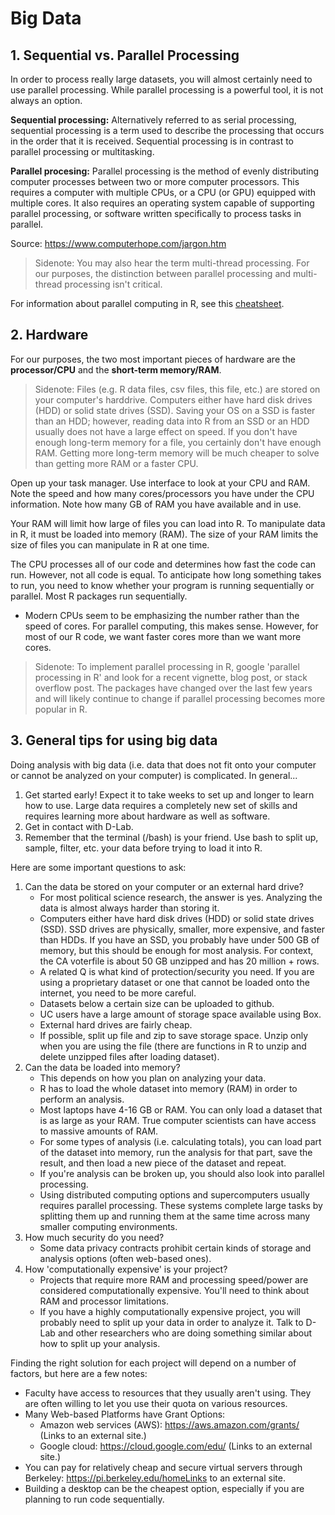 
# Big Data

## 1. Sequential vs. Parallel Processing 

In order to process really large datasets, you will almost certainly need to use parallel processing. While parallel processing is a powerful tool, it is not always an option. 

**Sequential processing:** Alternatively referred to as serial processing, sequential processing is a term used to describe the processing that occurs in the order that it is received. Sequential processing is in contrast to parallel processing or multitasking.

**Parallel procesing:** Parallel processing is the method of evenly distributing computer processes between two or more computer processors. This requires a computer with multiple CPUs, or a CPU (or GPU) equipped with multiple cores. It also requires an operating system capable of supporting parallel processing, or software written specifically to process tasks in parallel.

Source: https://www.computerhope.com/jargon.htm

> Sidenote: You may also hear the term multi-thread processing. For our purposes, the distinction between parallel processing and multi-thread processing isn't critical. 

For information about parallel computing in R, see this [cheatsheet](https://github.com/rstudio/cheatsheets/blob/master/parallel_computation.pdf).


## 2. Hardware 

For our purposes, the two most important pieces of hardware are the **processor/CPU** and the **short-term memory/RAM**. 

> Sidenote: Files (e.g. R data files, csv files, this file, etc.) are stored on your computer's harddrive. Computers either have hard disk drives (HDD) or solid state drives (SSD). Saving your OS on a SSD is faster than an HDD; however, reading data into R from an SSD or an HDD usually does not have a large effect on speed. If you don't have enough long-term memory for a file, you certainly don't have enough RAM. Getting more long-term memory will be much cheaper to solve than getting more RAM or a faster CPU. 

Open up your task manager. Use interface to look at your CPU and RAM. Note the speed and how many cores/processors you have under the CPU information. Note how many GB of RAM you have available and in use. 

Your RAM will limit how large of files you can load into R. To manipulate data in R, it must be loaded into memory (RAM). The size of your RAM limits the size of files you can manipulate in R at one time.  

The CPU processes all of our code and determines how fast the code can run. However, not all code is equal. To anticipate how long something takes to run, you need to know whether your program is running sequentially or parallel. Most R packages run sequentially. 
* Modern CPUs seem to be emphasizing the number rather than the speed of cores. For parallel computing, this makes sense. However, for most of our R code, we want faster cores more than we want more cores. 

> Sidenote: To implement parallel processing in R, google 'parallel processing in R' and look for a recent vignette, blog post, or stack overflow post. The packages have changed over the last few years and will likely continue to change if parallel processing becomes more popular in R. 


## 3. General tips for using big data 

Doing analysis with big data (i.e. data that does not fit onto your computer or cannot be analyzed on your computer) is complicated. In general...

1. Get started early! Expect it to take weeks to set up and longer to learn how to use. Large data requires a completely new set of skills and requires learning more about hardware as well as software. 
2. Get in contact with D-Lab.  
3. Remember that the terminal (/bash) is your friend. Use bash to split up, sample, filter, etc. your data before trying to load it into R. 

Here are some important questions to ask:

1. Can the data be stored on your computer or an external hard drive?
	* For most political science research, the answer is yes. Analyzing the data is almost always harder than storing it. 
	* Computers either have hard disk drives (HDD) or solid state drives (SSD). SSD drives are physically, smaller, more expensive, and faster than HDDs. If you have an SSD, you probably have under 500 GB of memory, but this should be enough for most analysis. For context, the CA voterfile is about 50 GB unzipped and has 20 million + rows. 
	* A related Q is what kind of protection/security you need. If you are using a proprietary dataset or one that cannot be loaded onto the internet, you need to be more careful. 
	* Datasets below a certain size can be uploaded to github.
	* UC users have a large amount of storage space available using Box. 
	* External hard drives are fairly cheap. 
	* If possible, split up file and zip to save storage space. Unzip only when you are using the file (there are functions in R to unzip and delete unzipped files after loading dataset). 
2. Can the data be loaded into memory?
	* This depends on how you plan on analyzing your data.
	* R has to load the whole dataset into memory (RAM) in order to perform an analysis.
	* Most laptops have 4-16 GB or RAM. You can only load a dataset that is as large as your RAM. True computer scientists can have access to massive amounts of RAM. 
	* For some types of analysis (i.e. calculating totals), you can load part of the dataset into memory, run the analysis for that part, save the result, and then load a new piece of the dataset and repeat. 
	* If you're analysis can be broken up, you should also look into parallel processing. 
	* Using distributed computing options and supercomputers usually requires parallel processing. These systems complete large tasks by splitting them up and running them at the same time across many smaller computing environments. 
3. How much security do you need? 
	* Some data privacy contracts prohibit certain kinds of storage and analysis options (often web-based ones). 
4. How 'computationally expensive' is your project?
	* Projects that require more RAM and processing speed/power are considered computationally expensive. You'll need to think about RAM and processor limitations. 
	* If you have a highly computationally expensive project, you will probably need to split up your data in order to analyze it. Talk to D-Lab and other researchers who are doing something similar about how to split up your analysis. 
 

Finding the right solution for each project will depend on a number of factors, but here are a few notes: 

* Faculty have access to resources that they usually aren't using. They are often willing to let you use their quota on various resources. 
* Many Web-based Platforms have Grant Options:
	* Amazon web services (AWS): https://aws.amazon.com/grants/ (Links to an external site.)
	* Google cloud: https://cloud.google.com/edu/ (Links to an external site.)
* You can pay for relatively cheap and secure virtual servers through Berkeley: https://pi.berkeley.edu/homeLinks to an external site.
* Building a desktop can be the cheapest option, especially if you are planning to run code sequentially. 


